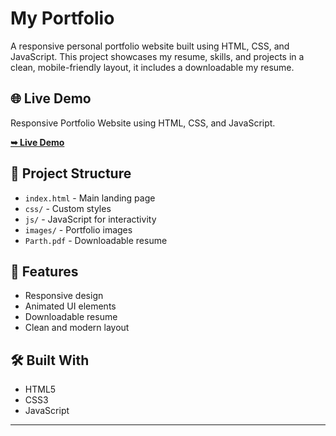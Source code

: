 
# My Portfolio

A responsive personal portfolio website built using HTML, CSS, and JavaScript. This project showcases my resume, skills, and projects in a clean, mobile-friendly layout, it includes a downloadable my resume.

## 🌐 Live Demo

  Responsive Portfolio Website using HTML, CSS, and JavaScript.

  <a href="https://parth-kaklotar.netlify.app/"><strong>➥ Live Demo</strong></a>

<!-- [Click here to view](https://parth-kaklotar.netlify.app/) -->

## 📁 Project Structure
- `index.html` - Main landing page
- `css/` - Custom styles
- `js/` - JavaScript for interactivity
- `images/` - Portfolio images
- `Parth.pdf` - Downloadable resume

## 🚀 Features
- Responsive design
- Animated UI elements
- Downloadable resume
- Clean and modern layout

<!-- ## 📸 Screenshot
*(You can add a screenshot here if you want)* -->

## 🛠️ Built With
- HTML5
- CSS3
- JavaScript

---

